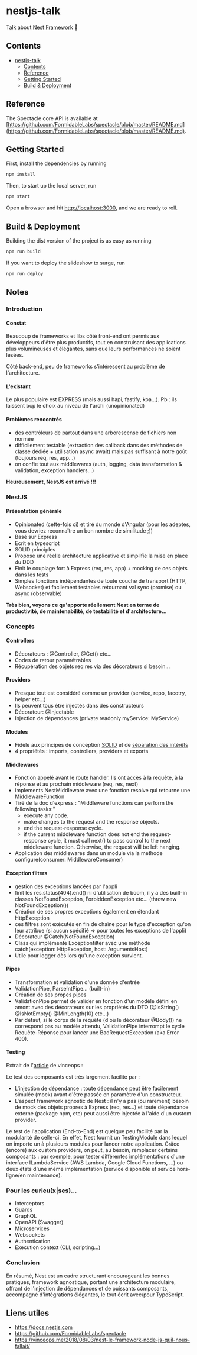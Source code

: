 # nestjs-talk

Talk about [Nest Framework](https://nestjs.com) 🚀

## Contents

- [nestjs-talk](#nestjs-talk)
    - [Contents](#contents)
    - [Reference](#reference)
    - [Getting Started](#getting-started)
    - [Build & Deployment](#build--deployment)

## Reference

The Spectacle core API is available at [https://github.com/FormidableLabs/spectacle/blob/master/README.md](https://github.com/FormidableLabs/spectacle/blob/master/README.md).

## Getting Started

First, install the dependencies by running

```bash
npm install
```

Then, to start up the local server, run

```bash
npm start
```

Open a browser and hit [http://localhost:3000](http://localhost:3000), and we are ready to roll.

## Build & Deployment

Building the dist version of the project is as easy as running

```bash
npm run build
```

If you want to deploy the slideshow to surge, run

```bash
npm run deploy
```

## Notes

### Introduction

#### Constat

Beaucoup de frameworks et libs côté front-end ont permis aux développeurs d'être plus productifs, tout en construisant des applications plus volumineuses et élégantes, sans que leurs performances ne soient lésées.

Côté back-end, peu de frameworks s'intéressent au problème de l'architecture.

#### L'existant

Le plus populaire est EXPRESS (mais aussi hapi, fastify, koa...). Pb : ils laissent bcp le choix au niveau de l'archi (unopinionated)

#### Problèmes rencontrés

* des contrôleurs de partout dans une arborescense de fichiers non normée
* difficilement testable (extraction des callback dans des méthodes de classe dédiée + utilisation async await) mais pas suffisant à notre goût (toujours req, res, app...)
* on confie tout aux middlewares (auth, logging, data transformation & validation, exception handlers...)

**Heureusement, NestJS est arrivé !!!**

### NestJS

#### Présentation générale

* Opinionated (cette-fois ci) et tiré du monde d'Angular (pour les adeptes, vous devriez reconnaître un bon nombre de similitude ;))
* Basé sur Express
* Ecrit en typescript
* SOLID principles
* Propose une réelle architecture applicative et simplifie la mise en place du DDD
* Finit le couplage fort à Express (req, res, app) + mocking de ces objets dans les tests
* Simples fonctions indépendantes de toute couche de transport (HTTP, Websocket) et facilement testables retournant val sync (promise) ou async (observable)

**Très bien, voyons ce qu'apporte réellement Nest en terme de productivité, de maintenabilité, de testabilité et d'architecture...**

### Concepts

#### Controllers

* Décorateurs : @Controller, @Get() etc...
* Codes de retour paramétrables
* Récupération des objets req res via des décorateurs si besoin...

#### Providers

* Presque tout est considéré comme un provider (service, repo, facotry, helper etc...)
* Ils peuvent tous être injectés dans des constructeurs
* Décorateur: @Injectable
* Injection de dépendances (private readonly myService: MyService)

#### Modules

* Fidèle aux principes de conception [SOLID](https://en.wikipedia.org/wiki/SOLID) et de [séparation des intérêts](https://en.wikipedia.org/wiki/Separation_of_concerns)
* 4 propriétés : imports, controllers, providers et exports

#### Middlewares

* Fonction appelé avant le route handler. Ils ont accès à la requête, à la réponse et au prochain middleware (req, res, next)
* implements NestMiddleware avec une fonction resolve qui retourne une MiddlewareFunction
* Tiré de la doc d'express : "Middleware functions can perform the following tasks:"
   * execute any code.
   * make changes to the request and the response objects.
   * end the request-response cycle.
   * if the current middleware function does not end the request-response cycle, it must call next() to pass control to the next middleware function. Otherwise, the request will be left hanging.
* Application des middlewares dans un module via la méthode configure(consumer: MiddlewareConsumer)

#### Exception filters

* gestion des exceptions lancées par l'appli
* finit les res.status(404).end() ni d'utilisation de boom, il y a des built-in classes NotFoundException, ForbiddenException etc... (throw new NotFoundException())
* Création de ses propres exceptions également en étendant HttpException
* ces filtres sont éxécutés en fin de chaîne pour le type d'exception qu'on leur attribue (si aucun spécifié => pour toutes les exceptions de l'appli)
* Décorateur @Catch(NotFoundException)
* Class qui implémente Exceptionfilter avec une méthode catch(exception: HttpException, host: ArgumentsHost)
* Utile pour logger dès lors qu'une exception survient.

#### Pipes

* Transformation et validation d'une donnée d'entrée
* ValidationPipe, ParseIntPipe... (built-in)
* Création de ses propes pipes
* ValidationPipe permet de valider en fonction d'un modèle défini en amont avec des décorateurs sur les propriétés du DTO (@IsString() @IsNotEmpty() @MinLength(10) etc...)
* Par défaut, si le corps de la requête (d'où le décorateur @Body()) ne correspond pas au modèle attendu, ValidationPipe interrompt le cycle Requête-Réponse pour lancer une BadRequestException (aka Error 400).

#### Testing

Extrait de l'[article](https://vinceops.me/2018/08/03/nest-le-framework-node-js-quil-nous-fallait/#introduction) de vinceops :

Le test des composants est très largement facilité par :
* L'injection de dépendance : toute dépendance peut être facilement simulée (mock) avant d'être passée en paramètre d'un constructeur.
* L'aspect framework agnostic de Nest : il n'y a pas (ou rarement) besoin de mock des objets propres à Express (req, res...) et toute dépendance externe (package npm, etc) peut aussi être injectée à l'aide d'un custom provider.

Le test de l'application (End-to-End) est quelque peu facilité par la modularité de celle-ci. En effet, Nest fournit un TestingModule dans lequel on importe un à plusieurs modules pour lancer notre application. 
Grâce (encore) aux custom providers, on peut, au besoin, remplacer certains composants : par exemple, pour tester différentes implémentations d'une interface ILambdaService (AWS Lambda, Google Cloud Functions, ...) ou deux états d'une même implémentation (service disponible et service hors-ligne/en maintenance).

### Pour les curieu(x|ses)...

* Interceptors
* Guards
* GraphQL
* OpenAPI (Swagger)
* Microservices
* Websockets
* Authentication
* Execution context (CLI, scripting...)

### Conclusion

En résumé, Nest est un cadre structurant encourageant les bonnes pratiques, framework agnostique, portant une architecture modulaire, offrant de l'injection de dépendances et de puissants composants, accompagné d'intégrations élégantes, le tout écrit avec/pour TypeScript.

## Liens utiles

* https://docs.nestjs.com
* https://github.com/FormidableLabs/spectacle
* https://vinceops.me/2018/08/03/nest-le-framework-node-js-quil-nous-fallait/
